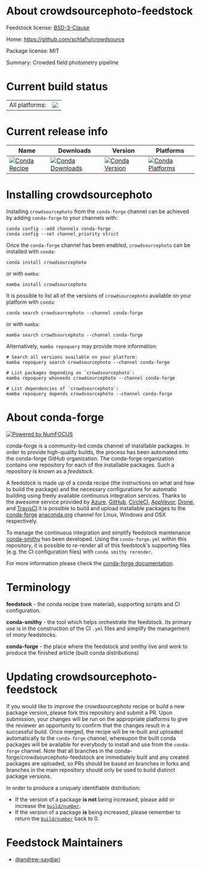 About crowdsourcephoto-feedstock
================================

Feedstock license: [BSD-3-Clause](https://github.com/conda-forge/crowdsourcephoto-feedstock/blob/main/LICENSE.txt)

Home: https://github.com/schlafly/crowdsource

Package license: MIT

Summary: Crowded field photometry pipeline

Current build status
====================


<table><tr><td>All platforms:</td>
    <td>
      <a href="https://dev.azure.com/conda-forge/feedstock-builds/_build/latest?definitionId=14253&branchName=main">
        <img src="https://dev.azure.com/conda-forge/feedstock-builds/_apis/build/status/crowdsourcephoto-feedstock?branchName=main">
      </a>
    </td>
  </tr>
</table>

Current release info
====================

| Name | Downloads | Version | Platforms |
| --- | --- | --- | --- |
| [![Conda Recipe](https://img.shields.io/badge/recipe-crowdsourcephoto-green.svg)](https://anaconda.org/conda-forge/crowdsourcephoto) | [![Conda Downloads](https://img.shields.io/conda/dn/conda-forge/crowdsourcephoto.svg)](https://anaconda.org/conda-forge/crowdsourcephoto) | [![Conda Version](https://img.shields.io/conda/vn/conda-forge/crowdsourcephoto.svg)](https://anaconda.org/conda-forge/crowdsourcephoto) | [![Conda Platforms](https://img.shields.io/conda/pn/conda-forge/crowdsourcephoto.svg)](https://anaconda.org/conda-forge/crowdsourcephoto) |

Installing crowdsourcephoto
===========================

Installing `crowdsourcephoto` from the `conda-forge` channel can be achieved by adding `conda-forge` to your channels with:

```
conda config --add channels conda-forge
conda config --set channel_priority strict
```

Once the `conda-forge` channel has been enabled, `crowdsourcephoto` can be installed with `conda`:

```
conda install crowdsourcephoto
```

or with `mamba`:

```
mamba install crowdsourcephoto
```

It is possible to list all of the versions of `crowdsourcephoto` available on your platform with `conda`:

```
conda search crowdsourcephoto --channel conda-forge
```

or with `mamba`:

```
mamba search crowdsourcephoto --channel conda-forge
```

Alternatively, `mamba repoquery` may provide more information:

```
# Search all versions available on your platform:
mamba repoquery search crowdsourcephoto --channel conda-forge

# List packages depending on `crowdsourcephoto`:
mamba repoquery whoneeds crowdsourcephoto --channel conda-forge

# List dependencies of `crowdsourcephoto`:
mamba repoquery depends crowdsourcephoto --channel conda-forge
```


About conda-forge
=================

[![Powered by
NumFOCUS](https://img.shields.io/badge/powered%20by-NumFOCUS-orange.svg?style=flat&colorA=E1523D&colorB=007D8A)](https://numfocus.org)

conda-forge is a community-led conda channel of installable packages.
In order to provide high-quality builds, the process has been automated into the
conda-forge GitHub organization. The conda-forge organization contains one repository
for each of the installable packages. Such a repository is known as a *feedstock*.

A feedstock is made up of a conda recipe (the instructions on what and how to build
the package) and the necessary configurations for automatic building using freely
available continuous integration services. Thanks to the awesome service provided by
[Azure](https://azure.microsoft.com/en-us/services/devops/), [GitHub](https://github.com/),
[CircleCI](https://circleci.com/), [AppVeyor](https://www.appveyor.com/),
[Drone](https://cloud.drone.io/welcome), and [TravisCI](https://travis-ci.com/)
it is possible to build and upload installable packages to the
[conda-forge](https://anaconda.org/conda-forge) [anaconda.org](https://anaconda.org/)
channel for Linux, Windows and OSX respectively.

To manage the continuous integration and simplify feedstock maintenance
[conda-smithy](https://github.com/conda-forge/conda-smithy) has been developed.
Using the ``conda-forge.yml`` within this repository, it is possible to re-render all of
this feedstock's supporting files (e.g. the CI configuration files) with ``conda smithy rerender``.

For more information please check the [conda-forge documentation](https://conda-forge.org/docs/).

Terminology
===========

**feedstock** - the conda recipe (raw material), supporting scripts and CI configuration.

**conda-smithy** - the tool which helps orchestrate the feedstock.
                   Its primary use is in the construction of the CI ``.yml`` files
                   and simplify the management of *many* feedstocks.

**conda-forge** - the place where the feedstock and smithy live and work to
                  produce the finished article (built conda distributions)


Updating crowdsourcephoto-feedstock
===================================

If you would like to improve the crowdsourcephoto recipe or build a new
package version, please fork this repository and submit a PR. Upon submission,
your changes will be run on the appropriate platforms to give the reviewer an
opportunity to confirm that the changes result in a successful build. Once
merged, the recipe will be re-built and uploaded automatically to the
`conda-forge` channel, whereupon the built conda packages will be available for
everybody to install and use from the `conda-forge` channel.
Note that all branches in the conda-forge/crowdsourcephoto-feedstock are
immediately built and any created packages are uploaded, so PRs should be based
on branches in forks and branches in the main repository should only be used to
build distinct package versions.

In order to produce a uniquely identifiable distribution:
 * If the version of a package **is not** being increased, please add or increase
   the [``build/number``](https://docs.conda.io/projects/conda-build/en/latest/resources/define-metadata.html#build-number-and-string).
 * If the version of a package **is** being increased, please remember to return
   the [``build/number``](https://docs.conda.io/projects/conda-build/en/latest/resources/define-metadata.html#build-number-and-string)
   back to 0.

Feedstock Maintainers
=====================

* [@andrew-saydjari](https://github.com/andrew-saydjari/)


